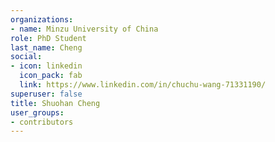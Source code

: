 ```yaml
---
organizations:
- name: Minzu University of China
role: PhD Student
last_name: Cheng
social:
- icon: linkedin
  icon_pack: fab
  link: https://www.linkedin.com/in/chuchu-wang-71331190/
superuser: false
title: Shuohan Cheng
user_groups:
- contributors
---
```





